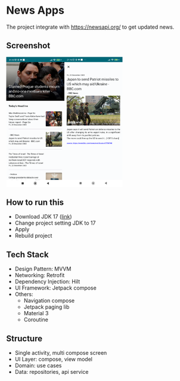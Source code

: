 # News Apps
The project integrate with https://newsapi.org/ to get updated news.

## Screenshot
  <div style="display: flex; width: 100%">
  <img src="images/main.png" width="31%"/>

  <img src="images/detail.png" width="31%"/>

  </div>


## How to run this
- Download JDK 17 ([link](https://www.oracle.com/java/technologies/javase/jdk17-archive-downloads.html))
- Change project setting JDK to 17
- Apply
- Rebuild project

## Tech Stack
- Design Pattern: MVVM
- Networking: Retrofit
- Dependency Injection: Hilt
- UI Framework: Jetpack compose
- Others:
  - Navigation compose
  - Jetpack paging lib
  - Material 3
  - Coroutine

## Structure
- Single activity, multi compose screen
- UI Layer: compose, view model
- Domain: use cases
- Data: repositories, api service
